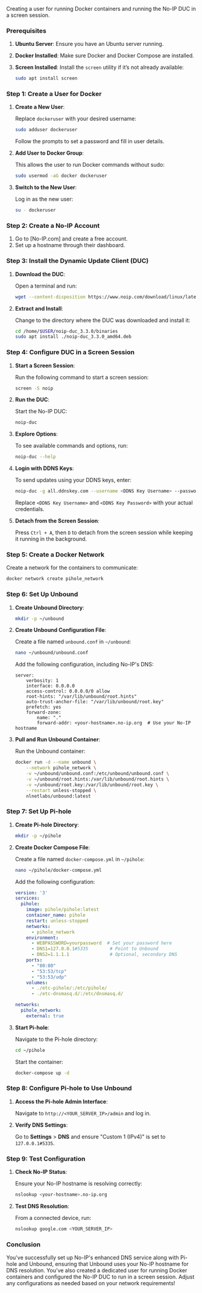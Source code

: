 Creating a user for running Docker containers and running the No-IP DUC in a screen session.

### Prerequisites

1. **Ubuntu Server**: Ensure you have an Ubuntu server running.
2. **Docker Installed**: Make sure Docker and Docker Compose are installed.
3. **Screen Installed**: Install the `screen` utility if it’s not already available:

   ```bash
   sudo apt install screen
   ```

### Step 1: Create a User for Docker

1. **Create a New User**:

   Replace `dockeruser` with your desired username:

   ```bash
   sudo adduser dockeruser
   ```

   Follow the prompts to set a password and fill in user details.

2. **Add User to Docker Group**:

   This allows the user to run Docker commands without sudo:

   ```bash
   sudo usermod -aG docker dockeruser
   ```

3. **Switch to the New User**:

   Log in as the new user:

   ```bash
   su - dockeruser
   ```

### Step 2: Create a No-IP Account

1. Go to [No-IP.com] and create a free account.
2. Set up a hostname through their dashboard.

### Step 3: Install the Dynamic Update Client (DUC)

1. **Download the DUC**:

   Open a terminal and run:

   ```bash
   wget --content-disposition https://www.noip.com/download/linux/latest
   ```

2. **Extract and Install**:

   Change to the directory where the DUC was downloaded and install it:

   ```bash
   cd /home/$USER/noip-duc_3.3.0/binaries
   sudo apt install ./noip-duc_3.3.0_amd64.deb
   ```

### Step 4: Configure DUC in a Screen Session

1. **Start a Screen Session**:

   Run the following command to start a screen session:

   ```bash
   screen -S noip
   ```

2. **Run the DUC**:

   Start the No-IP DUC:

   ```bash
   noip-duc
   ```

3. **Explore Options**:

   To see available commands and options, run:

   ```bash
   noip-duc --help
   ```

4. **Login with DDNS Keys**:

   To send updates using your DDNS keys, enter:

   ```bash
   noip-duc -g all.ddnskey.com --username <DDNS Key Username> --password <DDNS Key Password>
   ```

   Replace `<DDNS Key Username>` and `<DDNS Key Password>` with your actual credentials.

5. **Detach from the Screen Session**:

   Press `Ctrl + A`, then `D` to detach from the screen session while keeping it running in the background.

### Step 5: Create a Docker Network

Create a network for the containers to communicate:

```bash
docker network create pihole_network
```

### Step 6: Set Up Unbound

1. **Create Unbound Directory**:

   ```bash
   mkdir -p ~/unbound
   ```

2. **Create Unbound Configuration File**:

   Create a file named `unbound.conf` in `~/unbound`:

   ```bash
   nano ~/unbound/unbound.conf
   ```

   Add the following configuration, including No-IP's DNS:

   ```plaintext
   server:
       verbosity: 1
       interface: 0.0.0.0
       access-control: 0.0.0.0/0 allow
       root-hints: "/var/lib/unbound/root.hints"
       auto-trust-anchor-file: "/var/lib/unbound/root.key"
       prefetch: yes
       forward-zone:
           name: "."
           forward-addr: <your-hostname>.no-ip.org  # Use your No-IP hostname
   ```

3. **Pull and Run Unbound Container**:

   Run the Unbound container:

   ```bash
   docker run -d --name unbound \
       --network pihole_network \
       -v ~/unbound/unbound.conf:/etc/unbound/unbound.conf \
       -v ~/unbound/root.hints:/var/lib/unbound/root.hints \
       -v ~/unbound/root.key:/var/lib/unbound/root.key \
       --restart unless-stopped \
       nlnetlabs/unbound:latest
   ```

### Step 7: Set Up Pi-hole

1. **Create Pi-hole Directory**:

   ```bash
   mkdir -p ~/pihole
   ```

2. **Create Docker Compose File**:

   Create a file named `docker-compose.yml` in `~/pihole`:

   ```bash
   nano ~/pihole/docker-compose.yml
   ```

   Add the following configuration:

   ```yaml
   version: '3'
   services:
     pihole:
       image: pihole/pihole:latest
       container_name: pihole
       restart: unless-stopped
       networks:
         - pihole_network
       environment:
         - WEBPASSWORD=yourpassword  # Set your password here
         - DNS1=127.0.0.1#5335        # Point to Unbound
         - DNS2=1.1.1.1               # Optional, secondary DNS
       ports:
         - "80:80"
         - "53:53/tcp"
         - "53:53/udp"
       volumes:
         - ./etc-pihole/:/etc/pihole/
         - ./etc-dnsmasq.d/:/etc/dnsmasq.d/

   networks:
     pihole_network:
       external: true
   ```

3. **Start Pi-hole**:

   Navigate to the Pi-hole directory:

   ```bash
   cd ~/pihole
   ```

   Start the container:

   ```bash
   docker-compose up -d
   ```

### Step 8: Configure Pi-hole to Use Unbound

1. **Access the Pi-hole Admin Interface**:

   Navigate to `http://<YOUR_SERVER_IP>/admin` and log in.

2. **Verify DNS Settings**:

   Go to **Settings** > **DNS** and ensure "Custom 1 (IPv4)" is set to `127.0.0.1#5335`.

### Step 9: Test Configuration

1. **Check No-IP Status**:

   Ensure your No-IP hostname is resolving correctly:

   ```bash
   nslookup <your-hostname>.no-ip.org
   ```

2. **Test DNS Resolution**:

   From a connected device, run:

   ```bash
   nslookup google.com <YOUR_SERVER_IP>
   ```

### Conclusion

You've successfully set up No-IP's enhanced DNS service along with Pi-hole and Unbound, ensuring that Unbound uses your No-IP hostname for DNS resolution. You've also created a dedicated user for running Docker containers and configured the No-IP DUC to run in a screen session. Adjust any configurations as needed based on your network requirements!